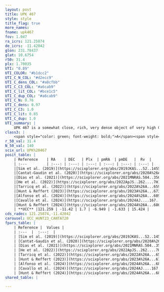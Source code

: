 ```yaml
---
layout: post
title: UPK 467
style: style
title_flag: true
more_names: 
fname: upk467
fov: 1.047
ra_icrs: 121.25874
de_icrs: -11.42042
glon: 231.78437
glat: 10.6754
r50: 31.4
plx: 1.70035
UTI: "0.89"
UTI_COLOR: "#b1dcc2"
UTI_C_N_COL: "#d2ecc9"
UTI_C_dens_COL: "#a8cfbb"
UTI_C_C3_COL: "#a6cab9"
UTI_C_lit_COL: "#bce1c5"
UTI_C_dup_COL: "#a6cab9"
UTI_C_N: 0.76
UTI_C_dens: 0.97
UTI_C_C3: 1.0
UTI_C_lit: 0.85
UTI_C_dup: 1.0
UTI_summary: |
    UPK 467 is a somewhat close, rich, very dense object of very high C3 quality. It is well-studied in the literature.
class3: |
    <span style="color: green; font-weight: bold;">A</span><span style="color: green; font-weight: bold;">A</span>
r_50_val: 31.4
N_50_val: 140
scix_url: UPK%20467
posit_table: |
    | Reference    | RA    | DEC   | Plx  | pmRA  | pmDE   |  Rv  |
    | :---         | :---: | :---: | :---: | :---: | :---: | :---: |
    |[Sim et al. (2019)](https://scixplorer.org/abs/2019JKAS...52..145S) | 121.251 | -11.437 | -- | -6.99 | -1.72 | -- |
    |[Cantat-Gaudin et al. (2020)](https://scixplorer.org/abs/2020A%26A...640A...1C) | 121.237 | -11.42 | 1.692 | -6.968 | -1.662 | -- |
    |[Dias et al. (2021)](https://scixplorer.org/abs/2021MNRAS.504..356D) | 121.209 | -11.478 | 1.703 | -6.948 | -1.653 | 19.461 |
    |[He et al. (2022)](https://scixplorer.org/abs/2022ApJS..262....7H) | 121.295 | -11.423 | 1.709 | -6.949 | -1.622 | -- |
    |[Tarricq et al. (2022)](https://scixplorer.org/abs/2022A%26A...659A..59T) | 121.391 | -11.306 | 1.738 | -6.929 | -1.62 | -- |
    |[Hunt & Reffert (2023)](https://scixplorer.org/abs/2023A%26A...673A.114H) | 121.29 | -11.325 | 1.69 | -6.932 | -1.566 | 18.897 |
    |[Alfonso et al. (2024)](https://scixplorer.org/abs/2024A%26A...689A..18A) | 121.211 | -11.399 | 1.659 | -6.912 | -1.61 | -- |
    |[Cavallo et al. (2024)](https://scixplorer.org/abs/2024AJ....167...12C) | 121.118 | -11.485 | 1.691 | -- | -- | -- |
    |[Hunt & Reffert (2024)](https://scixplorer.org/abs/2024A%26A...686A..42H) | 121.29 | -11.325 | 1.69 | -6.932 | -1.566 | 18.897 |
    | **UCC** |121.259 | -11.42 | 1.7 | -6.949 | -1.633 | 15.424 | 
cds_radec: 121.25874,-11.42042
carousel: UCC_HUNT23_CANTAT20
fpars_table: |
    | Reference |  Values |
    | :---  |  :---:  |
    | [Sim et al. (2019)](https://scixplorer.org/abs/2019JKAS...52..145S) | `d_pc=579, log(age)=8.2` |
    | [Cantat-Gaudin et al. (2020)](https://scixplorer.org/abs/2020A%26A...640A...1C) | `AVNN=0.13, DMNN=8.81, AgeNN=8.07` |
    | [Dias et al. (2021)](https://scixplorer.org/abs/2021MNRAS.504..356D) | `Av=0.25, Dist=589, logage=8.172, [Fe/H]=-0.083` |
    | [He et al. (2022)](https://scixplorer.org/abs/2022ApJS..262....7H) | `A0=0.05, logAge=8.45` |
    | [Tarricq et al. (2022)](https://scixplorer.org/abs/2022A%26A...659A..59T) | `Dist=571, logAgeNN=8.09` |
    | [Hunt & Reffert (2023)](https://scixplorer.org/abs/2023A%26A...673A.114H) | `AV50=0.101, diffAV50=0.736, MOD50=8.746, logAge50=8.117` |
    | [Alfonso et al. (2024)](https://scixplorer.org/abs/2024A%26A...689A..18A) | `AV=0.13017, MOD=8.80980, logAge=8.00631, Z=-0.0828` |
    | [Cavallo et al. (2024)](https://scixplorer.org/abs/2024AJ....167...12C) | `AV50=0.25, dMod50=8.79, logAge50=8.37, [Fe/H]50=0.07` |
    | [Hunt & Reffert (2024)](https://scixplorer.org/abs/2024A%26A...686A..42H) | `MassJ=115.404` |
shared_table: |
    
---
```


